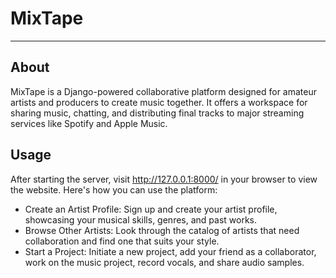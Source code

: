 # MixTape
---
## About
MixTape is a Django-powered collaborative platform designed for amateur artists and producers to create music together. It offers a workspace for sharing music, chatting, and distributing final tracks to major streaming services like Spotify and Apple Music.

## Usage
After starting the server, visit http://127.0.0.1:8000/ in your browser to view the website. Here's how you can use the platform:

- Create an Artist Profile: Sign up and create your artist profile, showcasing your musical skills, genres, and past works.
- Browse Other Artists: Look through the catalog of artists that need collaboration and find one that suits your style.
- Start a Project: Initiate a new project, add your friend as a collaborator, work on the music project, record vocals, and share audio samples.
